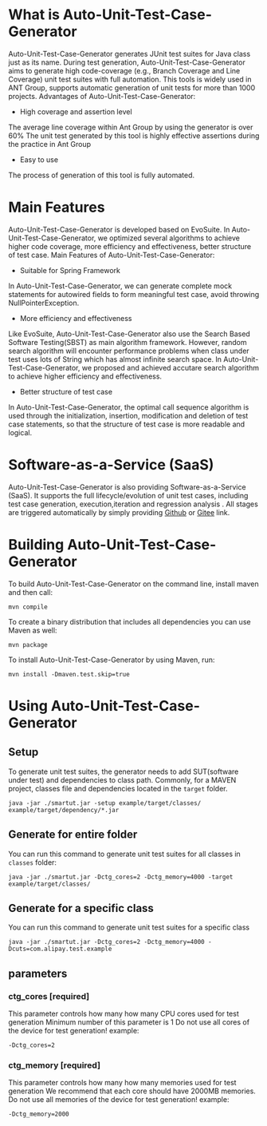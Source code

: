 # What is Auto-Unit-Test-Case-Generator
Auto-Unit-Test-Case-Generator generates JUnit test suites for Java class just as its name. During test generation, Auto-Unit-Test-Case-Generator aims to generate high code-coverage (e.g., Branch Coverage and Line Coverage) unit test suites with full automation. This tools is widely used in ANT Group, supports automatic generation of unit tests for more than 1000 projects. 
Advantages of Auto-Unit-Test-Case-Generator:

- High coverage and assertion level

The average line coverage within Ant Group by using the generator is over 60%
The unit test  generated by this tool is highly effective assertions during the practice in Ant Group

- Easy to use

The process of generation of this tool is fully automated. 

# Main Features
Auto-Unit-Test-Case-Generator is developed based on EvoSuite. In Auto-Unit-Test-Case-Generator, we optimized several algorithms to achieve higher code coverage, more efficiency and effectiveness, better structure of test case.
Main Features of Auto-Unit-Test-Case-Generator:

- Suitable for Spring Framework

In Auto-Unit-Test-Case-Generator, we can generate complete mock statements for autowired fields to form meaningful test case,  avoid throwing NullPointerException.

- More efficiency and effectiveness

Like EvoSuite, Auto-Unit-Test-Case-Generator also use the Search Based Software Testing(SBST)  as main algorithm framework. However, random search algorithm will encounter performance problems when class under test uses lots of String which has almost infinite search space. In Auto-Unit-Test-Case-Generator, we proposed and achieved accutare search algorithm to achieve higher efficiency and effectiveness.

- Better structure of test case

In Auto-Unit-Test-Case-Generator, the optimal call sequence algorithm is used through the initialization, insertion, modification and deletion of test case statements, so that the structure of test case is more readable and logical.


# Software-as-a-Service (SaaS)
Auto-Unit-Test-Case-Generator is also providing Software-as-a-Service (SaaS). It supports the full lifecycle/evolution of unit test cases, including test case generation, execution,iteration and regression analysis . All stages are triggered automatically by simply providing [Github](https://github.com/) or [Gitee](https://gitee.com/) link. 

# Building Auto-Unit-Test-Case-Generator
To build Auto-Unit-Test-Case-Generator on the command line, install maven and then call:
```shell
mvn compile
```
To create a binary distribution that includes all dependencies you can use Maven as well:
```shell
mvn package
```
To install Auto-Unit-Test-Case-Generator by using Maven, run:
```shell
mvn install -Dmaven.test.skip=true
```
# Using Auto-Unit-Test-Case-Generator
## Setup
To generate unit test suites, the generator needs to add SUT(software under test) and dependencies  to class path. 
Commonly, for a MAVEN project, classes file and dependencies located in the `target` folder.
```shell
java -jar ./smartut.jar -setup example/target/classes/ example/target/dependency/*.jar
```
## Generate for entire folder
You can run this command to generate unit test suites for all classes in `classes` folder:
```shell
java -jar ./smartut.jar -Dctg_cores=2 -Dctg_memory=4000 -target example/target/classes/
```
## Generate for a specific class
You can run this command to generate unit test suites for a specific class
```shell
java -jar ./smartut.jar -Dctg_cores=2 -Dctg_memory=4000 -Dcuts=com.alipay.test.example
```
## parameters
### ctg_cores [required]
This parameter controls how many how many CPU cores used for test generation
Minimum number of this parameter is 1
Do not use all cores of the device for test generation!
example:
```shell
-Dctg_cores=2
```

### ctg_memory [required]
This parameter controls how many how many memories used for test generation
We recommend that each core should have 2000MB memories.
Do not use all memories of the device for test generation!
example:
```shell
-Dctg_memory=2000
```

# 
 
